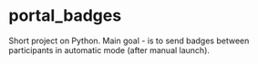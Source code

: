 # portal_badges
Short project on Python. Main goal - is to send badges between participants in automatic mode (after manual launch).

